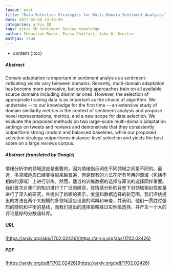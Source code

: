 ```yaml
---
layout: post
title: "Data Selection Strategies for Multi-Domain Sentiment Analysis"
date: 2017-02-08 13:49:59
categories: arXiv_SD
tags: arXiv_SD Sentiment Review Knowledge
author: Sebastian Ruder, Parsa Ghaffari, John G. Breslin
mathjax: true
---
```


* content
{:toc}

##### Abstract
Domain adaptation is important in sentiment analysis as sentiment-indicating words vary between domains. Recently, multi-domain adaptation has become more pervasive, but existing approaches train on all available source domains including dissimilar ones. However, the selection of appropriate training data is as important as the choice of algorithm. We undertake -- to our knowledge for the first time -- an extensive study of domain similarity metrics in the context of sentiment analysis and propose novel representations, metrics, and a new scope for data selection. We evaluate the proposed methods on two large-scale multi-domain adaptation settings on tweets and reviews and demonstrate that they consistently outperform strong random and balanced baselines, while our proposed selection strategy outperforms instance-level selection and yields the best score on a large reviews corpus.

##### Abstract (translated by Google)
情绪分析中的领域适应是重要的，因为情绪指示词在不同领域之间是不同的。最近，多领域适应已经变得越来越普遍，但是现有的方法在所有可用的源域（包括不相似的源域）上进行训练。然而，适当的训练数据的选择与算法的选择同样重要。我们首次对我们的知识进行了广泛的研究，在情感分析的背景下对领域相似性度量进行了深入的研究，并提出了新颖的表示，度量和数据选择的新范围。我们评估提出的方法在两个大规模的多领域适应设置的鸣叫和审查，并表明，他们一贯胜过强烈的随机和平衡的基线，而我们提出的选择策略胜过实例级选择，并产生一个大的评论最好的分数语料库。

##### URL
[https://arxiv.org/abs/1702.02426](https://arxiv.org/abs/1702.02426)

##### PDF
[https://arxiv.org/pdf/1702.02426](https://arxiv.org/pdf/1702.02426)

